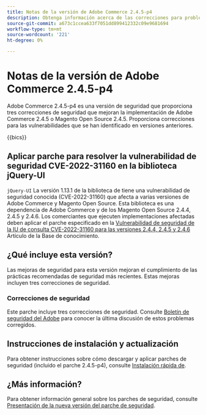 ```yaml
---
title: Notas de la versión de Adobe Commerce 2.4.5-p4
description: Obtenga información acerca de las correcciones para problemas de seguridad en la versión 2.4.5-p4 de Adobe Commerce.
source-git-commit: a673c1ccea633f7051dd899412332c09e9681694
workflow-type: tm+mt
source-wordcount: '221'
ht-degree: 0%

---
```



# Notas de la versión de Adobe Commerce 2.4.5-p4

Adobe Commerce 2.4.5-p4 es una versión de seguridad que proporciona tres correcciones de seguridad que mejoran la implementación de Adobe Commerce 2.4.5 o Magento Open Source 2.4.5. Proporciona correcciones para las vulnerabilidades que se han identificado en versiones anteriores.

{{bics}}

## Aplicar parche para resolver la vulnerabilidad de seguridad CVE-2022-31160 en la biblioteca jQuery-UI

`jQuery-UI` La versión 1.13.1 de la biblioteca de tiene una vulnerabilidad de seguridad conocida (CVE-2022-31160) que afecta a varias versiones de Adobe Commerce y Magento Open Source. Esta biblioteca es una dependencia de Adobe Commerce y de los Magento Open Source 2.4.4, 2.4.5 y 2.4.6. Los comerciantes que ejecuten implementaciones afectadas deben aplicar el parche especificado en la [Vulnerabilidad de seguridad de la IU de consulta CVE-2022-31160 para las versiones 2.4.4, 2.4.5 y 2.4.6](https://experienceleague.adobe.com/docs/commerce-knowledge-base/kb/troubleshooting/known-issues-patches-attached/jquery-cve-2022-31160-fix-2.4.4-2.4.5-2.4.6.html) Artículo de la Base de conocimiento.

## ¿Qué incluye esta versión?

Las mejoras de seguridad para esta versión mejoran el cumplimiento de las prácticas recomendadas de seguridad más recientes. Estas mejoras incluyen tres correcciones de seguridad.

### Correcciones de seguridad

Este parche incluye tres correcciones de seguridad. Consulte [Boletín de seguridad del Adobe](https://helpx.adobe.com/security/products/magento/apsb23-42.html) para conocer la última discusión de estos problemas corregidos.


## Instrucciones de instalación y actualización

Para obtener instrucciones sobre cómo descargar y aplicar parches de seguridad (incluido el parche 2.4.5-p4), consulte [Instalación rápida de](../../../installation/composer.md).

## ¿Más información?

Para obtener información general sobre los parches de seguridad, consulte [Presentación de la nueva versión del parche de seguridad](https://community.magento.com/t5/Magento-DevBlog/Introducing-the-New-Security-Patch-Release/ba-p/141287).
